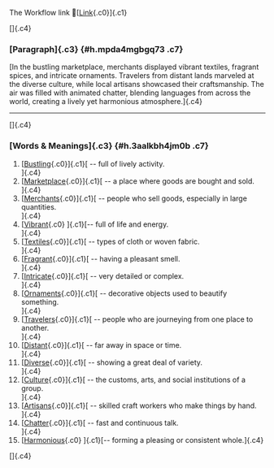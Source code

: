 The Workflow link
👏[[Link](https://www.google.com/url?q=http://www.google.com&sa=D&source=editors&ust=1760867033416750&usg=AOvVaw0D5rJ9guXAXEEN5z6rE1vf){.c0}]{.c1}

[]{.c4}

### [Paragraph]{.c3} {#h.mpda4mgbgq73 .c7}

[In the bustling marketplace, merchants displayed vibrant textiles,
fragrant spices, and intricate ornaments. Travelers from distant lands
marveled at the diverse culture, while local artisans showcased their
craftsmanship. The air was filled with animated chatter, blending
languages from across the world, creating a lively yet harmonious
atmosphere.]{.c4}

------------------------------------------------------------------------

[]{.c4}

### [Words & Meanings]{.c3} {#h.3aalkbh4jm0b .c7}

1.  [[Bustling](https://www.google.com/url?q=http://www.google.com&sa=D&source=editors&ust=1760867033418041&usg=AOvVaw2JdhRNVWviy6cILtUSaokb){.c0}]{.c1}[ --
    full of lively activity.\
    ]{.c4}
2.  [[Marketplace](https://www.google.com/url?q=http://www.google.com&sa=D&source=editors&ust=1760867033418369&usg=AOvVaw20wHKv5DfuT0AVGthsUsJ4){.c0}]{.c1}[ --
    a place where goods are bought and sold.\
    ]{.c4}
3.  [[Merchants](https://www.google.com/url?q=http://www.google.com&sa=D&source=editors&ust=1760867033418621&usg=AOvVaw3AdaUQRe_bb0q_sKugKaKR){.c0}]{.c1}[ --
    people who sell goods, especially in large quantities.\
    ]{.c4}
4.  [[Vibrant](https://www.google.com/url?q=http://www.google.com&sa=D&source=editors&ust=1760867033418862&usg=AOvVaw3aOzm-52kUnXpYmluKlR73){.c0}
    ]{.c1}[-- full of life and energy.\
    ]{.c4}
5.  [[Textiles](https://www.google.com/url?q=http://www.google.com&sa=D&source=editors&ust=1760867033419048&usg=AOvVaw2mkgXaPIFdCBOEnyPgu1S3){.c0}]{.c1}[ --
    types of cloth or woven fabric.\
    ]{.c4}
6.  [[Fragrant](https://www.google.com/url?q=http://www.google.com&sa=D&source=editors&ust=1760867033419244&usg=AOvVaw163uEQ6eFrrK0n_C1Pt1O5){.c0}]{.c1}[ --
    having a pleasant smell.\
    ]{.c4}
7.  [[Intricate](https://www.google.com/url?q=http://www.google.com&sa=D&source=editors&ust=1760867033419432&usg=AOvVaw0yn4WdePJaonXgB_CO1U88){.c0}]{.c1}[ --
    very detailed or complex.\
    ]{.c4}
8.  [[Ornaments](https://www.google.com/url?q=http://www.google.com&sa=D&source=editors&ust=1760867033419632&usg=AOvVaw3c6ZAgG5sVfPMTAjskGAaO){.c0}]{.c1}[ --
    decorative objects used to beautify something.\
    ]{.c4}
9.  [[Travelers](https://www.google.com/url?q=http://www.google.com&sa=D&source=editors&ust=1760867033419875&usg=AOvVaw3PFFMVrvYU7qYlolMK41Lt){.c0}]{.c1}[ --
    people who are journeying from one place to another.\
    ]{.c4}
10. [[Distant](https://www.google.com/url?q=http://www.google.com&sa=D&source=editors&ust=1760867033420100&usg=AOvVaw03MAXaporUk-enyeDnxxZ4){.c0}]{.c1}[ --
    far away in space or time.\
    ]{.c4}
11. [[Diverse](https://www.google.com/url?q=http://www.google.com&sa=D&source=editors&ust=1760867033420272&usg=AOvVaw1Qq76Zd_9dM_J504KMWYPs){.c0}]{.c1}[ --
    showing a great deal of variety.\
    ]{.c4}
12. [[Culture](https://www.google.com/url?q=http://www.google.com&sa=D&source=editors&ust=1760867033420444&usg=AOvVaw3-NzP4I2IOdoeOWqUbINJk){.c0}]{.c1}[ --
    the customs, arts, and social institutions of a group.\
    ]{.c4}
13. [[Artisans](https://www.google.com/url?q=http://www.google.com&sa=D&source=editors&ust=1760867033420648&usg=AOvVaw0Tg0zAfb1g_5VTI0J4uECg){.c0}]{.c1}[ --
    skilled craft workers who make things by hand.\
    ]{.c4}
14. [[Chatter](https://www.google.com/url?q=http://www.google.com&sa=D&source=editors&ust=1760867033420877&usg=AOvVaw0wfVNf0E5tBB6tp43Iw0D0){.c0}]{.c1}[ --
    fast and continuous talk.\
    ]{.c4}
15. [[Harmonious](https://www.google.com/url?q=http://www.google.com&sa=D&source=editors&ust=1760867033421079&usg=AOvVaw1MXtP9rVpDGvnHAkD2blU8){.c0}
    ]{.c1}[-- forming a pleasing or consistent whole.]{.c4}

[]{.c4}
